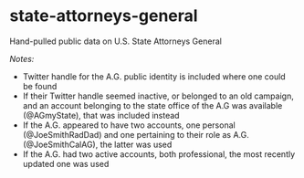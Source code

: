 # state-attorneys-general

Hand-pulled public data on U.S. State Attorneys General

*Notes:*
- Twitter handle for the A.G. public identity is included where one could be found
- If their Twitter handle seemed inactive, or belonged to an old campaign, and an account belonging to the state office of the A.G was available (@AGmyState), that was included instead
- If the A.G. appeared to have two accounts, one personal (@JoeSmithRadDad) and one pertaining to their role as A.G. (@JoeSmithCalAG), the latter was used
- If the A.G. had two active accounts, both professional, the most recently updated one was used

